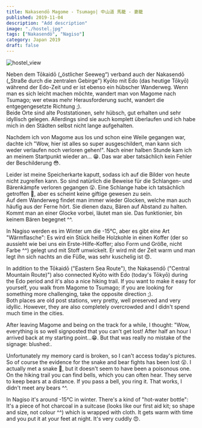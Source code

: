 ```yaml
---
title: Nakasendō Magome - Tsumago| 中山道 馬籠 - 妻籠
published: 2019-11-04
description: "Add description"
image: "./hostel.jpg"
tags: ["Nakasendō", "Nagiso"]
category: Japan 2019
draft: false
---
```


![hostel_view](./hostel.jpg)

Neben dem Tōkaidō („östlicher Seeweg“) verband auch der Nakasendō („Straße durch die zentralen Gebirge") Kyōto mit Edo (das heutige Tōkyō) während der Edo-Zeit und er ist ebenso ein hübscher Wanderweg. Wenn man es sich leicht machen möchte, wandert man von Magome nach Tsumago; wer etwas mehr Herausforderung sucht, wandert die entgegengesetzte Richtung ;).  
Beide Orte sind alte Poststationen, sehr hübsch, gut erhalten und sehr idyllisch gelegen. Allerdings sind sie auch komplett überlaufen und ich habe mich in den Städten selbst nicht lange aufgehalten.  

Nachdem ich von Magome aus los und schon eine Weile gegangen war, dachte ich "Wow, hier ist alles so super ausgeschildert, man kann sich weder verlaufen noch verloren gehen!". Nach einer halben Stunde kam ich an meinem Startpunkt wieder an... :grin:. Das war aber tatsächlich kein Fehler der Beschilderung :flushed:.

Leider ist meine Speicherkarte kaputt, sodass ich auf die Bilder von heute nicht zugreifen kann. So sind natürlich die Beweise für die Schlangen- und Bärenkämpfe verloren gegangen :open_mouth:. Eine Schlange habe ich tatsächlich getroffen :snake:,
aber es scheint keine giftige gewesen zu sein.  
Auf dem Wanderweg findet man immer wieder Glocken, welche man auch häufig aus der Ferne hört. Sie dienen dazu, Bären auf Abstand zu halten. Kommt man an einer Glocke vorbei, läutet man sie. Das funktionier, bin keinem Bären begegnet ^^.

In Nagiso werden es im Winter um die -15°C, aber es gibt eine Art "Wärmflasche": Es wird ein Stück heiße Holzkohle in einen Koffer (der so aussieht wie bei uns ein Erste-Hilfe-Koffer; also Form und Größe, nicht Farbe ^^) gelegt und mit Stoff umwickelt. Er wird mit der Zeit warm und man legt ihn sich nachts an die Füße, was sehr kuschelig ist :heart_eyes:.

In addition to the Tōkaidō ("Eastern Sea Route"), the Nakasendō ("Central Mountain Route)") also connected Kyōto with Edo (today's Tōkyō) during the Edo period and it's also a nice hiking trail. If you want to make it easy for yourself, you walk from Magome to Tsumago; if you are looking for something more challenging, take the opposite direction ;).  
Both places are old post stations, very pretty, well preserved and very idyllic. However, they are also completely overcrowded and I didn't spend much time in the cities.

After leaving Magome and being on the track for a while, I thought: "Wow, everything is so well signposted that you can't get lost! After half an hour I arrived back at my starting point...:grin:. But that was really no mistake of the signage: blushed:. 

Unfortunately my memory card is broken, so I can't access today's pictures. So of course the evidence for the snake and bear fights has been lost :open_mouth:. I actually met a snake :snake:,
but it doesn't seem to have been a poisonous one.  
On the hiking trail you can find bells, which you can often hear. They serve to keep bears at a distance. If you pass a bell, you ring it. That works, I didn't meet any bears ^^.

In Nagiso it's around -15°C in winter. There's a kind of "hot-water bottle": It's a piece of hot charcoal in a suitcase (looks like our first aid kit; so shape and size, not colour ^^) which is wrapped with cloth. It gets warm with time and you put it at your feet at night. It's very cuddly :heart_eyes:.





